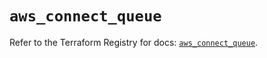 # `aws_connect_queue`

Refer to the Terraform Registry for docs: [`aws_connect_queue`](https://registry.terraform.io/providers/hashicorp/aws/5.53.0/docs/resources/connect_queue).
